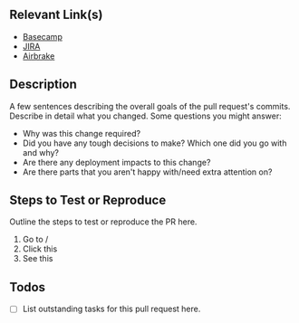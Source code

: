 ## Relevant Link(s)
* [Basecamp](https://shiftint.basecamphq.com/projects/###/todo_items/###/comments)
* [JIRA](https://shiftinteractive.atlassian.net/browse/###)
* [Airbrake](https://shiftdsm.airbrake.io/projects/###/groups/##)

## Description
A few sentences describing the overall goals of the pull request's commits.
Describe in detail what you changed.
Some questions you might answer:

* Why was this change required?
* Did you have any tough decisions to make? Which one did you go with and why?
* Are there any deployment impacts to this change?
* Are there parts that you aren't happy with/need extra attention on?

## Steps to Test or Reproduce
Outline the steps to test or reproduce the PR here.

1. Go to /
2. Click this
3. See this

## Todos
- [ ] List outstanding tasks for this pull request here.

